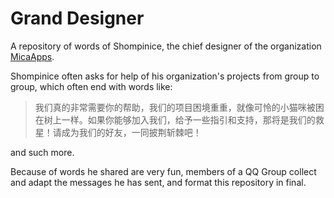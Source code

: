 # Grand Designer

A repository of words of Shompinice, the chief designer of the organization [MicaApps](https://github.com/MicaApps).

Shompinice often asks for help of his organization's projects from group to group, which often end with words like:

> 我们真的非常需要你的帮助，我们的项目困境重重，就像可怜的小猫咪被困在树上一样。如果你能够加入我们，给予一些指引和支持，那将是我们的救星！请成为我们的好友，一同披荆斩棘吧！

and such more.

Because of words he shared are very fun, members of a QQ Group collect and adapt the messages he has sent, and format this repository in final.